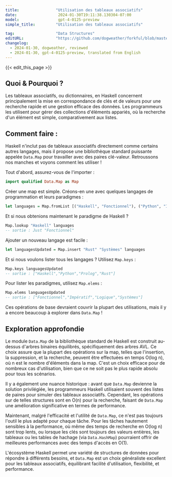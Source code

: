 ```yaml
---
title:                "Utilisation des tableaux associatifs"
date:                  2024-01-30T19:11:38.130304-07:00
model:                 gpt-4-0125-preview
simple_title:         "Utilisation des tableaux associatifs"

tag:                  "Data Structures"
editURL:              "https://github.com/dogweather/forkful/blob/master/content/fr/haskell/using-associative-arrays.md"
changelog:
  - 2024-01-30, dogweather, reviewed
  - 2024-01-30, gpt-4-0125-preview, translated from English
---
```


{{< edit_this_page >}}

## Quoi & Pourquoi ?

Les tableaux associatifs, ou dictionnaires, en Haskell concernent principalement la mise en correspondance de clés et de valeurs pour une recherche rapide et une gestion efficace des données. Les programmeurs les utilisent pour gérer des collections d'éléments appariés, où la recherche d'un élément est simple, comparativement aux listes.

## Comment faire :

Haskell n'inclut pas de tableaux associatifs directement comme certains autres langages, mais il propose une bibliothèque standard puissante appelée `Data.Map` pour travailler avec des paires clé-valeur. Retroussons nos manches et voyons comment les utiliser !

Tout d'abord, assurez-vous de l'importer :
```Haskell
import qualified Data.Map as Map
```

Créer une map est simple. Créons-en une avec quelques langages de programmation et leurs paradigmes :
```Haskell
let languages = Map.fromList [("Haskell", "Fonctionnel"), ("Python", "Impératif"), ("Prolog", "Logique")]
```

Et si nous obtenions maintenant le paradigme de Haskell ?
```Haskell
Map.lookup "Haskell" languages
-- sortie : Just "Fonctionnel"
```

Ajouter un nouveau langage est facile :
```Haskell
let languagesUpdated = Map.insert "Rust" "Systèmes" languages
```

Et si nous voulons lister tous les langages ? Utilisez `Map.keys` :
```Haskell
Map.keys languagesUpdated
-- sortie : ["Haskell","Python","Prolog","Rust"]
```

Pour lister les paradigmes, utilisez `Map.elems` :
```Haskell
Map.elems languagesUpdated
-- sortie : ["Fonctionnel","Impératif","Logique","Systèmes"]
```

Ces opérations de base devraient couvrir la plupart des utilisations, mais il y a encore beaucoup à explorer dans `Data.Map` !

## Exploration approfondie

Le module `Data.Map` de la bibliothèque standard de Haskell est construit au-dessus d'arbres binaires équilibrés, spécifiquement des arbres AVL. Ce choix assure que la plupart des opérations sur la map, telles que l'insertion, la suppression, et la recherche, peuvent être effectuées en temps O(log n), où n est le nombre d'éléments dans la map. C'est un choix efficace pour de nombreux cas d'utilisation, bien que ce ne soit pas le plus rapide absolu pour tous les scénarios.

Il y a également une nuance historique : avant que `Data.Map` devienne la solution privilégiée, les programmeurs Haskell utilisaient souvent des listes de paires pour simuler des tableaux associatifs. Cependant, les opérations sur de telles structures sont en O(n) pour la recherche, faisant de `Data.Map` une amélioration significative en termes de performance.

Maintenant, malgré l'efficacité et l'utilité de `Data.Map`, ce n'est pas toujours l'outil le plus adapté pour chaque tâche. Pour les tâches hautement sensibles à la performance, où même des temps de recherche en O(log n) sont trop lents, ou lorsque les clés sont toujours des valeurs entières, les tableaux ou les tables de hachage (via `Data.HashMap`) pourraient offrir de meilleures performances avec des temps d'accès en O(1).

L'écosystème Haskell permet une variété de structures de données pour répondre à différents besoins, et `Data.Map` est un choix généraliste excellent pour les tableaux associatifs, équilibrant facilité d'utilisation, flexibilité, et performance.
